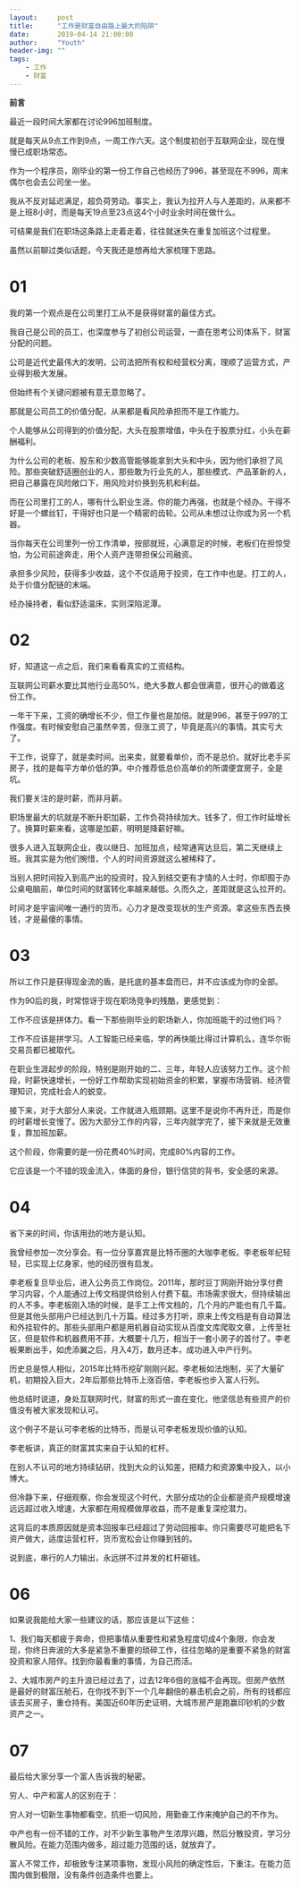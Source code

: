 ```yaml
---
layout:     post
title:      "工作是财富自由路上最大的陷阱"
date:       2019-04-14 21:00:00
author:     "Youth"
header-img: ""
tags:
    - 工作
    - 财富
---
```


**前言**

最近一段时间大家都在讨论996加班制度。

就是每天从9点工作到9点，一周工作六天。这个制度初创于互联网企业，现在慢慢已成职场常态。

作为一个程序员，刚毕业的第一份工作自己也经历了996，甚至现在不996，周末偶尔也会去公司坐一坐。

我从不反对延迟满足，超负荷劳动。事实上，我认为拉开人与人差距的，从来都不是上班8小时，而是每天19点至23点这4个小时业余时间在做什么。

可结果是我们在职场这条路上走着走着，往往就迷失在重复加班这个过程里。

虽然以前聊过类似话题，今天我还是想再给大家梳理下思路。



# 01

我的第一个观点是在公司里打工从不是获得财富的最佳方式。

我自己是公司的员工，也深度参与了初创公司运营，一直在思考公司体系下，财富分配的问题。

公司是近代史最伟大的发明，公司法把所有权和经营权分离，理顺了运营方式，产业得到极大发展。

但始终有个关键问题被有意无意忽略了。

那就是公司员工的价值分配，从来都是看风险承担而不是工作能力。

个人能够从公司得到的价值分配，大头在股票增值，中头在于股票分红，小头在薪酬福利。

为什么公司的老板、股东和少数高管能够能拿到大头和中头，因为他们承担了风险。那些突破舒适圈创业的人，那些敢为行业先的人，那些模式、产品革新的人，把自己暴露在风险敞口下，用风险对价换到先机和利益。

而在公司里打工的人，哪有什么职业生涯。你的能力再强，也就是个经办。干得不好是一个螺丝钉，干得好也只是一个精密的齿轮。公司从未想过让你成为另一个机器。

当你每天在公司里列一份工作清单，按部就班，心满意足的时候，老板们在担惊受怕，为公司前途奔走，用个人资产连带担保公司融资。

承担多少风险，获得多少收益，这个不仅适用于投资，在工作中也是。打工的人，处于价值分配链的末端。

经办操持者，看似舒适温床，实则深陷泥潭。



# 02

好，知道这一点之后，我们来看看真实的工资结构。

互联网公司薪水要比其他行业高50%，绝大多数人都会很满意，很开心的做着这份工作。

一年干下来，工资的确增长不少，但工作量也是加倍。就是996，甚至于997的工作强度。有时候安慰自己虽然辛苦，但涨工资了，毕竟是高兴的事情。其实亏大了。

干工作，说穿了，就是卖时间。出来卖，就要看单价，而不是总价。就好比老手买房子，找的是每平方单价低的笋。中介推荐低总价高单价的所谓便宜房子，全是坑。

我们要关注的是时薪，而非月薪。

职场里最大的坑就是不断升职加薪，工作负荷持续加大。钱多了，但工作时延增长了。换算时薪来看，这哪是加薪，明明是降薪好嘛。

很多人进入互联网企业，夜以继日、加班加点，经常通宵达旦后，第二天继续上班。我其实是为他们惋惜，个人的时间资源就这么被稀释了。

当别人把时间投入到高产出的投资时，投入到结交更有才情的人士时，你却囿于办公桌电脑前，单位时间的财富转化率越来越低。久而久之，差距就是这么拉开的。

时间才是宇宙间唯一通行的货币。心力才是改变现状的生产资源。拿这些东西去换钱，才是最傻的事情。



# 03

所以工作只是获得现金流的盾，是托底的基本盘而已，并不应该成为你的全部。

作为90后的我，时常惊讶于现在职场竞争的残酷，更感觉到：

工作不应该是拼体力。看一下那些刚毕业的职场新人，你加班能干的过他们吗？

工作不应该是拼学习。人工智能已经来临，学的再快能比得过计算机么，连华尔街交易员都已被取代。

在职业生涯起步的阶段，特别是刚开始的二、三年，年轻人应该努力工作。这个阶段，时薪快速增长，一份好工作帮助实现初始资金的积累，掌握市场营销、经济管理知识，完成社会人的蜕变。

接下来，对于大部分人来说，工作就进入瓶颈期。这里不是说你不再升迁，而是你的时薪增长变慢了。因为大部分工作的内容，三年内就学完了，接下来就是无效重复，靠加班加薪。

这个阶段，你需要的是一份花费40%时间，完成80%内容的工作。

它应该是一个不错的现金流入，体面的身份，银行信贷的背书，安全感的来源。



# 04

省下来的时间，你该用劲的地方是认知。

我曾经参加一次分享会。有一位分享嘉宾是比特币圈的大咖李老板。李老板年纪轻轻，已实现上亿身家，他的经历很有启发。

李老板复旦毕业后，进入公务员工作岗位。2011年，那时豆丁网刚开始分享付费学习内容，个人能通过上传文档提供给别人付费下载。市场需求很大，但持续输出的人不多。李老板刚入场的时候，是手工上传文档的，几个月的产能也有几千篇。但是其他头部用户已经达到几十万篇。经过多方打听，原来上传文档是有自动算法和外挂软件的。那些头部用户都是用机器自动实现从百度文库爬取文章，上传至社区，但是软件和机器费用不菲，大概要十几万，相当于一套小房子的首付了。李老板果断出手，如虎添翼之后，月入4万，数月还本，成功进入中产行列。

历史总是惊人相似，2015年比特币挖矿刚刚兴起。李老板如法炮制，买了大量矿机，初期投入巨大，2年后那些比特币上涨百倍，李老板也步入富人行列。

他总结时说道，身处互联网时代，财富的形式一直在变化，他坚信总有些资产的价值没有被大家发现和认可。

这个例子不是认可李老板的比特币，而是认可李老板发现价值的认知。

李老板讲，真正的财富其实来自于认知的杠杆。

在别人不认可的地方持续钻研，找到大众的认知差，把精力和资源集中投入，以小博大。


但冷静下来，仔细观察，你会发现这个时代，大部分成功的企业都是资产规模增速远远超过收入增速，大家都在用规模做厚收益，而不是重复深挖潜力。

这背后的本质原因就是资本回报率已经超过了劳动回报率。你只需要尽可能把名下资产做大，适度运营杠杆，货币宽松会让你赚到钱的。

说到底，串行的人力输出，永远拼不过并发的杠杆砸钱。



# 06

如果说我能给大家一些建议的话，那应该是以下这些：

1、我们每天都疲于奔命，但把事情从重要性和紧急程度切成4个象限，你会发现，你终日奔波的大多是紧急不重要的琐碎工作，往往忽略的是重要不紧急的财富投资和家人陪伴。找到你最看重的事情，为自己而活。

2、大城市房产的主升浪已经过去了，过去12年6倍的涨幅不会再现。但房产依然是最好的财富压舱石，在你找不到下一个几年翻倍的暴击机会之前，所有的钱都应该去买房子，重仓持有。美国近60年历史证明，大城市房产是跑赢印钞机的少数资产之一。



# 07

最后给大家分享一个富人告诉我的秘密。

穷人、中产和富人的区别在于：

穷人对一切新生事物都看空，抗拒一切风险，用勤奋工作来掩护自己的不作为。

中产也有一份不错的工作，对不少新生事物产生浓厚兴趣，然后分散投资，学习分散风险。在能力范围内做多，超过能力范围的话，就放弃了。

富人不常工作，却极致专注某项事物，发现小风险的确定性后，下重注。在能力范围内做到极限，没有条件创造条件也要上。
